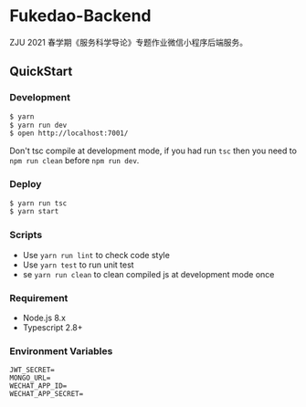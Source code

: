 # Fukedao-Backend

ZJU 2021 春学期《服务科学导论》专题作业微信小程序后端服务。

## QuickStart

### Development

```bash
$ yarn
$ yarn run dev
$ open http://localhost:7001/
```

Don't tsc compile at development mode, if you had run `tsc` then you need to `npm run clean` before `npm run dev`.

### Deploy

```bash
$ yarn run tsc
$ yarn start
```

### Scripts

- Use `yarn run lint` to check code style
- Use `yarn test` to run unit test
- se `yarn run clean` to clean compiled js at development mode once

### Requirement

- Node.js 8.x
- Typescript 2.8+

### Environment Variables

```dotenv
JWT_SECRET=
MONGO_URL=
WECHAT_APP_ID=
WECHAT_APP_SECRET=
```
